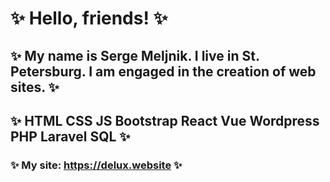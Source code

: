 
# ✨ Hello, friends! ✨
## ✨ My name is Serge Meljnik. I live in St. Petersburg. I am engaged in the creation of web sites. ✨
## ✨ HTML CSS JS Bootstrap React Vue Wordpress PHP Laravel SQL ✨
### ✨ My site: https://delux.website ✨

